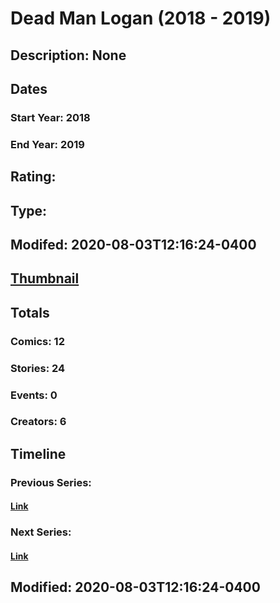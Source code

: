 # Dead Man Logan (2018 - 2019)
## Description: None
## Dates
### Start Year: 2018
### End Year: 2019
## Rating: 
## Type: 
## Modifed: 2020-08-03T12:16:24-0400
## [Thumbnail](http://i.annihil.us/u/prod/marvel/i/mg/6/20/5bf482f4311e2.jpg)
## Totals
### Comics: 12
### Stories: 24
### Events: 0
### Creators: 6
## Timeline
### Previous Series: 
#### [Link]()
### Next Series: 
#### [Link]()
## Modified: 2020-08-03T12:16:24-0400